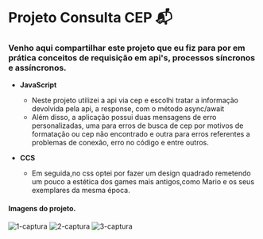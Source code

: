 
# Projeto Consulta CEP 📬

### Venho aqui compartilhar este projeto que eu fiz para por em prática conceitos de requisição em api's, processos síncronos e assíncronos.

- **JavaScript**
  - Neste projeto utilizei a api via cep e escolhi tratar a informação devolvida pela api, a            response, com o método async/await
  - Além disso, a aplicação possui duas mensagens de erro personalizadas, uma para erros de busca de cep por motivos de formatação ou cep não encontrado e outra para erros referentes a problemas de conexão, erro no código e entre outros.

- **CCS**
  - Em seguida,no css optei por fazer um design quadrado remetendo um pouco a estética dos games mais antigos,como Mario e os seus exemplares da mesma época.

#### Imagens do projeto.
![1-captura](https://user-images.githubusercontent.com/112649935/223001949-5760c238-7460-40ce-89cf-dad8c9dd3c7e.png)
![2-captura](https://user-images.githubusercontent.com/112649935/223002012-1917f18f-073b-4e07-a4b5-d7a099d8286b.png)
![3-captura](https://user-images.githubusercontent.com/112649935/223002030-61f28645-7753-49e2-83f2-b8007916fd9d.png)
